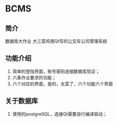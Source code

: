 # BCMS 

## 简介 

数据库大作业
大三菜鸡用Qt写的公交车公司管理系统
## 功能介绍
1. 简单的登陆界面，账号密码连接数据库验证；
2. 六条作业要求的功能；
3. 六个对应的界面，是的，太菜了，六个功能六个界面
## 关于数据库
1. 使用的postgreSQL，连接Qt需要自行编译驱动；


